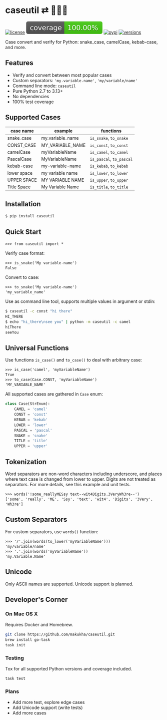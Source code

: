 # caseutil ⇄ 🐍🐫🍢
[![license](https://img.shields.io/github/license/makukha/caseutil.svg)](https://github.com/makukha/caseutil/blob/main/LICENSE)
[![Coverage Status](https://raw.githubusercontent.com/makukha/caseutil/0.5.3/docs/img/coverage-badge.svg)](https://github.com/makukha/caseutil)
[![pypi](https://img.shields.io/pypi/v/caseutil.svg)](https://pypi.python.org/pypi/caseutil)
[![versions](https://img.shields.io/pypi/pyversions/caseutil.svg)](https://pypi.org/project/caseutil)

Case convert and verify for Python: snake_case, camelCase, kebab-case, and more.


## Features

* Verify and convert between most popular cases
* Custom separators: `'my.variable.name'`, `'my/variable/name'`
* Command line mode: `caseutil`
* Pure Python 2.7 to 3.13+
* No dependencies
* 100% test coverage


## Supported Cases

| case name   | example          | functions                |
|-------------|------------------|--------------------------|
| snake_case  | my_variable_name | `is_snake`, `to_snake`   |
| CONST_CASE  | MY_VARIABLE_NAME | `is_const`, `to_const`   |
| camelCase   | myVariableName   | `is_camel`, `to_camel`   |
| PascalCase  | MyVariableName   | `is_pascal`, `to_pascal` |
| kebab-case  | my-variable-name | `is_kebab`, `to_kebab`   |
| lower space | my variable name | `is_lower`, `to_lower`   |
| UPPER SPACE | MY VARIABLE NAME | `is_upper`, `to_upper`   |
| Title Space | My Variable Name | `is_title`, `to_title`   |


## Installation

```bash
$ pip install caseutil
```

## Quick Start

```doctest
>>> from caseutil import *
```

Verify case format:
```doctest
>>> is_snake('My variable-name')
False
```

Convert to case:
```doctest
>>> to_snake('My variable-name')
'my_variable_name'
```

Use as command line tool, supports multiple values in argument or stdin:
```bash
$ caseutil -c const "hi there"
HI_THERE
$ echo "hi_there\nsee you" | python -m caseutil -c camel
hiThere
seeYou
```


## Universal Functions

Use functions `is_case()` and `to_case()` to deal with arbitrary case:
```doctest
>>> is_case('camel', 'myVariableName')
True
>>> to_case(Case.CONST, 'myVariableName')
'MY_VARIABLE_NAME'
```

All supported cases are gathered in `Case` enum:
```python
class Case(StrEnum):
    CAMEL = 'camel'
    CONST = 'const'
    KEBAB = 'kebab'
    LOWER = 'lower'
    PASCAL = 'pascal'
    SNAKE = 'snake'
    TITLE = 'title'
    UPPER = 'upper'
```


## Tokenization

Word separators are non-word characters including underscore, and places where text case is changed from lower to upper. Digits are not treated as separators. For more details, see this example and unit tests.

```doctest
>>> words('!some_reallyMESsy text--wit4Digits.3VeryWh3re--')
['some', 'really', 'ME', 'Ssy', 'text', 'wit4', 'Digits', '3Very', 'Wh3re']
```

## Custom Separators

For custom separators, use `words()` function:
```doctest
>>> '/'.join(words(to_lower('myVariableName')))
'my/variable/name'
>>> '.'.join(words('myVariableName'))
'my.Variable.Name'
```


## Unicode

Only ASCII names are supported. Unicode support is planned.


## Developer's Corner

### On Mac OS X

Requires Docker and Homebrew.

```bash
git clone https://github.com/makukha/caseutil.git
brew install go-task
task init
```

### Testing

Tox for all supported Python versions and coverage included.

```bash
task test
```

### Plans

* Add more test, explore edge cases
* Add Unicode support (write tests)
* Add more cases
